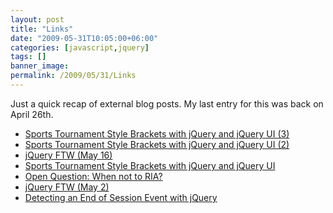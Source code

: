 ```yaml
---
layout: post
title: "Links"
date: "2009-05-31T10:05:00+06:00"
categories: [javascript,jquery]
tags: []
banner_image: 
permalink: /2009/05/31/Links
---
```


Just a quick recap of external blog posts. My last entry for this was back on April 26th. 

<ul>
<li><a href="http://www.insideria.com/2009/05/sports-tournament-style-bracke-2.html">Sports Tournament Style Brackets with jQuery and jQuery UI (3)</a></li>
<li><a href="http://www.insideria.com/2009/05/sports-tournament-style-bracke-1.html">Sports Tournament Style Brackets with jQuery and jQuery UI (2)</a></li>
<li><a href="http://www.insideria.com/2009/05/jquery-ftw-may-16.html">jQuery FTW (May 16)</a></li>
<li><a href="http://www.insideria.com/2009/05/sports-tournament-style-bracke.html">Sports Tournament Style Brackets with jQuery and jQuery UI</a></li>
<li><a href="http://www.insideria.com/2009/05/open-question-when-not-to-ria.html">Open Question: When not to RIA?</a></li>
<li><a href="http://www.insideria.com/2009/05/jquery-ftw-may-2.html">jQuery FTW (May 2)</a></li>
<li><a href="http://www.insideria.com/2009/04/detecting-an-end-of-session-ev.html">Detecting an End of Session Event with jQuery</a></li>
</ul>